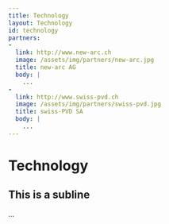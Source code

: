 ```yaml
---
title: Technology
layout: Technology
id: technology
partners:
-
  link: http://www.new-arc.ch
  image: /assets/img/partners/new-arc.jpg
  title: new-arc AG
  body: |
    ...
-
  link: http://www.swiss-pvd.ch
  image: /assets/img/partners/swiss-pvd.jpg
  title: swiss-PVD SA
  body: |
    ...
---
```

# Technology
## This is a subline

...
